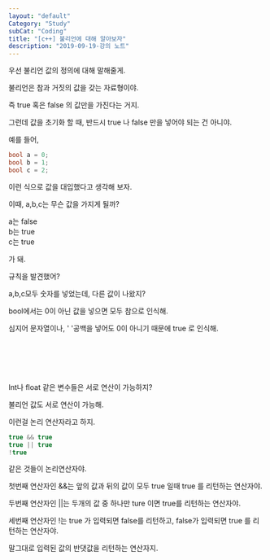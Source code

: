 ```yaml
---
layout: "default"
Category: "Study"
subCat: "Coding"
title: "[c++] 불리언에 대해 알아보자"
description: "2019-09-19-강의 노트"
---
```


우선 불리언 값의 정의에 대해 말해줄게.

불리언은 참과 거짓의 값을 갖는 자료형이야.

즉 true 혹은 false 의 값만을 가진다는 거지.

그런데 값을 초기화 할 때, 반드시 true 나 false 만을 넣어야 되는 건 아니야.

예를 들어,

~~~c++
bool a = 0;
bool b = 1;
bool c = 2;
~~~

이런 식으로 값을 대입했다고 생각해 보자.

이때, a,b,c는 무슨 값을 가지게 될까?

a는 false <br>
b는 true <br>
c는 true <br>

가 돼.

규칙을 발견했어?

a,b,c모두 숫자를 넣었는데, 다른 값이 나왔지?

bool에서는 0이 아닌 값을 넣으면 모두 참으로 인식해.

심지어 문자열이나, ' '공백을 넣어도 0이 아니기 때문에 true 로 인식해.



<br><br><br><br>

Int나 float 같은 변수들은 서로 연산이 가능하지?

불리언 값도 서로 연산이 가능해.

이런걸 논리 연산자라고 하지.

~~~c++
true && true
true || true
!true
~~~

같은 것들이 논리연산자야.


첫번째 연산자인 &&는 앞의 값과 뒤의 값이 모두 true 일때 true 를 리턴하는 연산자야.

두번째 연산자인 \|\|는 두개의 값 중 하나만 ture 이면 true를 리턴하는 연산자야.

세번째 연산자인 !는 true 가 입력되면 false를 리턴하고, false가 입력되면 true 를 리턴하는 연산자야.

말그대로 입력된 값의 반댓값을 리턴하는 연산자지.
<br><br><br><br>
